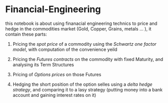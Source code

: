 # Financial-Engineering

this notebook is about using finanacial engineering technics to price and hedge in the commodities market (Gold, Copper, Grains, metals ... ), it contain these parts:

1. Pricing the *spot price* of a commodity using the *Schwartz one factor model*, with computation of the convenience yeild

2. Pricing the *Futures contracts* on the commodity with fixed Maturity, and analysing its Term Structures

3. Pricing of *Options prices* on those Futures

4. Hedging the short position of the option selles using a *delta hedge strategy*, and comparing it to a lasy strategy (putting money into a bank account and gaining interest rates on it)
